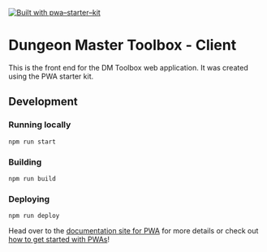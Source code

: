 [![Built with pwa–starter–kit](https://img.shields.io/badge/built_with-pwa–starter–kit_-blue.svg)](https://github.com/Polymer/pwa-starter-kit "Built with pwa–starter–kit")

# Dungeon Master Toolbox - Client

This is the front end for the DM Toolbox web application. It was created using the PWA starter kit.

## Development

### Running locally

`npm run start`

### Building

`npm run build`

### Deploying

`npm run deploy`

Head over to the [documentation site for PWA](https://polymer.github.io/pwa-starter-kit/) for more details or check out [how to get started with PWAs](https://polymer.github.io/pwa-starter-kit/setup/)!
